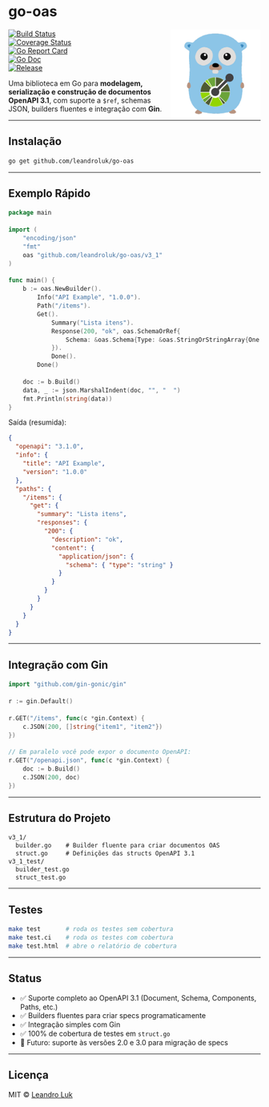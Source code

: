# go-oas

<img align="right" width="180px" src="https://raw.githubusercontent.com/leandroluk/go-oas/refs/heads/master/assets/go-oas.png">

[![Build Status](https://github.com/leandroluk/go-oas/actions/workflows/ci.yml/badge.svg?branch=master)](https://github.com/leandroluk/go-oas/actions)  
[![Coverage Status](https://img.shields.io/codecov/c/github/leandroluk/go-oas/master.svg)](https://codecov.io/gh/leandroluk/go-oas)  
[![Go Report Card](https://goreportcard.com/badge/github.com/leandroluk/go-oas)](https://goreportcard.com/report/github.com/leandroluk/go-oas)  
[![Go Doc](https://godoc.org/github.com/leandroluk/go-oas?status.svg)](https://pkg.go.dev/github.com/leandroluk/go-oas)  
[![Release](https://img.shields.io/github/release/leandroluk/go-oas.svg?style=flat-square)](https://github.com/leandroluk/go-oas/releases)  

Uma biblioteca em Go para **modelagem, serialização e construção de documentos OpenAPI 3.1**, com suporte a `$ref`, schemas JSON, builders fluentes e integração com **Gin**.

---

## Instalação

```sh
go get github.com/leandroluk/go-oas
```

---

## Exemplo Rápido

```go
package main

import (
    "encoding/json"
    "fmt"
    oas "github.com/leandroluk/go-oas/v3_1"
)

func main() {
    b := oas.NewBuilder().
        Info("API Example", "1.0.0").
        Path("/items").
        Get().
            Summary("Lista itens").
            Response(200, "ok", oas.SchemaOrRef{
                Schema: &oas.Schema{Type: &oas.StringOrStringArray{One: oas.Ptr("string")}},
            }).
            Done().
        Done()

    doc := b.Build()
    data, _ := json.MarshalIndent(doc, "", "  ")
    fmt.Println(string(data))
}
```

Saída (resumida):

```json
{
  "openapi": "3.1.0",
  "info": {
    "title": "API Example",
    "version": "1.0.0"
  },
  "paths": {
    "/items": {
      "get": {
        "summary": "Lista itens",
        "responses": {
          "200": {
            "description": "ok",
            "content": {
              "application/json": {
                "schema": { "type": "string" }
              }
            }
          }
        }
      }
    }
  }
}
```

---

## Integração com Gin

```go
import "github.com/gin-gonic/gin"

r := gin.Default()

r.GET("/items", func(c *gin.Context) {
    c.JSON(200, []string{"item1", "item2"})
})

// Em paralelo você pode expor o documento OpenAPI:
r.GET("/openapi.json", func(c *gin.Context) {
    doc := b.Build()
    c.JSON(200, doc)
})
```

---

## Estrutura do Projeto

```
v3_1/
  builder.go    # Builder fluente para criar documentos OAS
  struct.go     # Definições das structs OpenAPI 3.1
v3_1_test/
  builder_test.go
  struct_test.go
```

---

## Testes

```sh
make test       # roda os testes sem cobertura
make test.ci    # roda os testes com cobertura
make test.html  # abre o relatório de cobertura
```

---

## Status

- ✅ Suporte completo ao OpenAPI 3.1 (Document, Schema, Components, Paths, etc.)  
- ✅ Builders fluentes para criar specs programaticamente  
- ✅ Integração simples com Gin  
- ✅ 100% de cobertura de testes em `struct.go`  
- 🚧 Futuro: suporte às versões 2.0 e 3.0 para migração de specs

---

## Licença

MIT © [Leandro Luk](https://github.com/leandroluk)
